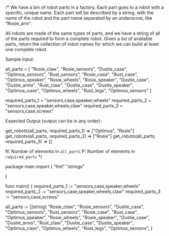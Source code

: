 /*
We have a bin of robot parts in a factory. Each part goes to a robot with a specific, unique name. Each part will be
described by a string, with the name of the robot and the part name separated by an underscore, like "Rosie_arm".

All robots are made of the same types of parts, and we have a string of all of the parts required to form a complete
robot. Given a list of available parts, return the collection of robot names for which we can build at least one
complete robot.

Sample Input:

all_parts = [
"Rosie_claw",
"Rosie_sensors",
"Dustie_case",
"Optimus_sensors",
"Rust_sensors",
"Rosie_case",
"Rust_case",
"Optimus_speaker",
"Rosie_wheels",
"Rosie_speaker",
"Dustie_case",
"Dustie_arms",
"Rust_claw",
"Dustie_case",
"Dustie_speaker",
"Optimus_case",
"Optimus_wheels",
"Rust_legs",
"Optimus_sensors" ]

required_parts_1 = "sensors,case,speaker,wheels"
required_parts_2 = "sensors,case,speaker,wheels,claw"
required_parts_3 = "sensors,case,screws"

Expected Output (output can be in any order):

get_robots(all_parts, required_parts_1) => ["Optimus", "Rosie"]
get_robots(all_parts, required_parts_2) => ["Rosie"]
get_robots(all_parts, required_parts_3) => []

N: Number of elements in `all_parts`
P: Number of elements in `required_parts`
*/

package main
import (
"fmt"
"strings"

)

func main() {
required_parts_1 := "sensors,case,speaker,wheels"
required_parts_2 := "sensors,case,speaker,wheels,claw"
required_parts_3 := "sensors,case,screws"

all_parts := []string{
"Rosie_claw",
"Rosie_sensors",
"Dustie_case",
"Optimus_sensors",
"Rust_sensors",
"Rosie_case",
"Rust_case",
"Optimus_speaker",
"Rosie_wheels",
"Rosie_speaker",
"Dustie_case",
"Dustie_arms",
"Rust_claw",
"Dustie_case",
"Dustie_speaker",
"Optimus_case",
"Optimus_wheels",
"Rust_legs",
"Optimus_sensors",
}